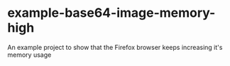 # example-base64-image-memory-high
An example project to show that the Firefox browser keeps increasing it's memory usage
